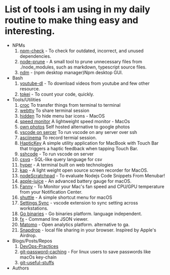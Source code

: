 # List of tools i am using in my daily routine to make thing easy and interesting. 

* NPMs
    1. [npm-check](https://github.com/dylang/npm-check) - To check for outdated, incorrect, and unused dependencies.
    2. [node-prune](https://github.com/tj/node-prune) - A small tool to prune unnecessary files from ./node_modules, such as markdown, typescript source files.
    3. [ndm](https://github.com/720kb/ndm) - (npm desktop manager)Npm desktop GUI.
* Bash
    1. [youtube-dl](https://ytdl-org.github.io/youtube-dl/index.html) - To download videos from youtube and few other resource.
    2. [tokei](https://github.com/XAMPPRocky/tokei) - To count your code, quickly.
* Tools/Utilities
    1.  [croc](https://github.com/schollz/croc) To transfer things from terminal to terminal
    2.  [webtty](https://github.com/maxmcd/webtty) To share terminal session
    3.  [hidden](https://github.com/dwarvesf/hidden) To hide menu bar icons - MacOS
    4.  [speed monitor](https://github.com/albertofwb/SpeedMonitor) A lightweight speed monitor - MacOs
    5.  [own photos](https://github.com/hooram/ownphotos) Self hosted alternative to google photos
    6.  [vscode on sercer](https://github.com/cdr/sshcode) To run vscode on any server over ssh
    7.  [asciinema](https://github.com/asciinema/asciinema) To record termial session.
    8.  [HapticKey](https://github.com/niw/HapticKey) A simple utility application for MacBook with Touch Bar that triggers a haptic feedback when tapping Touch Bar.
    9.  [sshcode](https://github.com/cdr/sshcode) - To run vscode on server
    10. [csvq](https://github.com/mithrandie/csvq) - SQL-like query language for csv 
    11. [hyper](https://hyper.is) - A terminal built on web technologies
    12. [kap](https://github.com/wulkano/kap) - A light weight open source screen recorder for MacOS.
    13. [nodeScratchpad](https://github.com/vsaravind007/nodeScratchpad) - To evaluate Nodejs Code Snippets From Menubar!
    14. [apple-juice](https://github.com/raphaelhanneken/apple-juice) - An advanced battery gauge for macOS.
    15. [Fanny](https://github.com/DanielStormApps/Fanny) - To Monitor your Mac's fan speed and CPU/GPU temperature from your Notification Center.
    16. [shuttle](https://github.com/fitztrev/shuttle) - A simple shortcut menu for macOS
    17. [Settings Sync](https://marketplace.visualstudio.com/items?itemName=Shan.code-settings-sync) - vscode extension to sync setting across workstations.
    18. [Go binaries](https://github.com/tj/gobinaries) - Go binaries platform. language independent.
    19. [fx](https://github.com/antonmedv/fx) - Command line JSON viewer.
    20. [Matomo](https://github.com/matomo-org/matomo) -  Open analytics platform. alternative to ga.
    21. [Snapdrop](https://snapdrop.net) - local file sharing in your browser. Inspired by Apple's Airdrop.
* Blogs/Posts/Repos
    1. [DevOps-Practices](https://github.com/bregman-arie/devops-exercises)
    2. [git-password-caching](https://github.com/jbranchaud/til/blob/master/git/caching-credentials.md) - For linux users to save passwords like macOs key-chain
    3. [git-useful-stuffs](https://github.com/jbranchaud/til/#git)
* Authors
